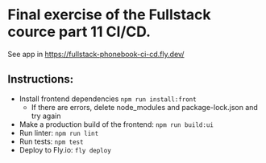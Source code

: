 # Final exercise of the Fullstack cource part 11 CI/CD.
See app in https://fullstack-phonebook-ci-cd.fly.dev/
## Instructions:
* Install frontend dependencies `npm run install:front`
  * If there are errors, delete node_modules and package-lock.json and try again
* Make a production build of the frontend: `npm run build:ui`
* Run linter: `npm run lint`
* Run tests: `npm test`
* Deploy to Fly.io: `fly deploy`